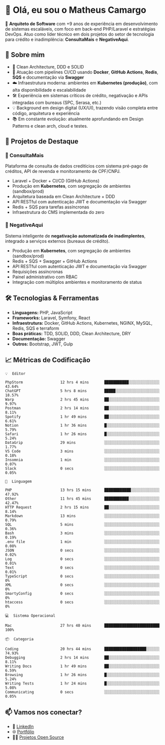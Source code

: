 # 👋 Olá, eu sou o Matheus Camargo

🎯 **Arquiteto de Software** com +9 anos de experiência em desenvolvimento de sistemas escaláveis, com foco em back-end PHP/Laravel e estratégias DevOps. Atuo como líder técnico em dois projetos do setor de tecnologia para crédito e inadimplência: **ConsultaMais** e **NegativeAqui**.

## 🧠 Sobre mim

- 🚀 Clean Architecture, DDD e SOLID
- 🔁 Atuação com pipelines CI/CD usando **Docker**, **GitHub Actions**, **Redis**, **SQS** e documentação via **Swagger**
- ☁️ Infraestrutura moderna: ambientes em **Kubernetes (produção)**, com alta disponibilidade e escalabilidade
- 🛠️ Experiência em sistemas críticos de crédito, negativação e APIs integradas com bureaus (SPC, Serasa, etc.)
- 💡 Background em design digital (UX/UI), trazendo visão completa entre código, arquitetura e experiência
- 📚 Em constante evolução: atualmente aprofundando em Design Patterns e clean arch, cloud e testes.

## 🚧 Projetos de Destaque

### 🔹 ConsultaMais
Plataforma de consulta de dados creditícios com sistema pré-pago de créditos, API de revenda e monitoramento de CPF/CNPJ.

- Laravel + Docker + CI/CD (GitHub Actions)
- Produção em **Kubernetes**, com segregação de ambientes (sandbox/prod)
- Arquitetura baseada em Clean Architecture + DDD
- API RESTful com autenticação JWT e documentação via Swagger
- Redis + SQS para tarefas assíncronas
- Infraestrutura do CMS implementada do zero

### 🔹 NegativeAqui
Sistema inteligente de **negativação automatizada de inadimplentes**, integrado a serviços externos (bureaus de crédito).

- Produção em **Kubernetes**, com segregação de ambientes (sandbox/prod)
- Redis + SQS + Swagger + GitHub Actions
- API RESTful com autenticação JWT e documentação via Swagger
- Requisições assíncronas
- Painel administrativo com RBAC
- Integração com múltiplos ambientes e monitoramento de status

## 🛠️ Tecnologias & Ferramentas

- **Linguagens:** PHP, JavaScript
- **Frameworks:** Laravel, Symfony, React
- **Infraestrutura:** Docker, GitHub Actions, Kubernetes, NGINX, MySQL, Redis, SQS e terraform
- **Boas práticas:** TDD, SOLID, DDD, Clean Architecture, DRY
- **Documentação:** Swagger
- **Outros:** Bootstrap, JWT, Gulp

## 📈 Métricas de Codificação

```text
💡  Editor

PhpStorm                 12 hrs 4 mins       ███████████░░░░░░░░░░░░░░     43.64%
ChatGPT                  5 hrs 8 mins        █████░░░░░░░░░░░░░░░░░░░░     18.57%
Warp                     2 hrs 45 mins       ██░░░░░░░░░░░░░░░░░░░░░░░      9.97%
Postman                  2 hrs 14 mins       ██░░░░░░░░░░░░░░░░░░░░░░░      8.11%
Spotify                  1 hr 49 mins        ██░░░░░░░░░░░░░░░░░░░░░░░      6.61%
Notion                   1 hr 36 mins        █░░░░░░░░░░░░░░░░░░░░░░░░      5.79%
Safari                   1 hr 26 mins        █░░░░░░░░░░░░░░░░░░░░░░░░      5.24%
DataGrip                 29 mins             ░░░░░░░░░░░░░░░░░░░░░░░░░      1.77%
VS Code                  3 mins              ░░░░░░░░░░░░░░░░░░░░░░░░░      0.18%
Insomnia                 1 min               ░░░░░░░░░░░░░░░░░░░░░░░░░      0.07%
Slack                    0 secs              ░░░░░░░░░░░░░░░░░░░░░░░░░      0.05%
```
```text
💬  Linguagem

PHP                      13 hrs 15 mins      ████████████░░░░░░░░░░░░░     47.92%
Other                    11 hrs 45 mins      ███████████░░░░░░░░░░░░░░     42.47%
HTTP Request             2 hrs 15 mins       ██░░░░░░░░░░░░░░░░░░░░░░░      8.14%
Markdown                 13 mins             ░░░░░░░░░░░░░░░░░░░░░░░░░      0.79%
SQL                      5 mins              ░░░░░░░░░░░░░░░░░░░░░░░░░      0.36%
Bash                     3 mins              ░░░░░░░░░░░░░░░░░░░░░░░░░      0.19%
.env file                1 min               ░░░░░░░░░░░░░░░░░░░░░░░░░      0.08%
JSON                     0 secs              ░░░░░░░░░░░░░░░░░░░░░░░░░      0.02%
Log                      0 secs              ░░░░░░░░░░░░░░░░░░░░░░░░░      0.01%
Text                     0 secs              ░░░░░░░░░░░░░░░░░░░░░░░░░      0.01%
TypeScript               0 secs              ░░░░░░░░░░░░░░░░░░░░░░░░░         0%
XML                      0 secs              ░░░░░░░░░░░░░░░░░░░░░░░░░         0%
SmartyConfig             0 secs              ░░░░░░░░░░░░░░░░░░░░░░░░░         0%
htaccess                 0 secs              ░░░░░░░░░░░░░░░░░░░░░░░░░         0%
```
```text
💻  Sistema Operacional

Mac                      27 hrs 40 mins      █████████████████████████       100%
```
```text
📦  Categoria

Coding                   20 hrs 44 mins      ███████████████████░░░░░░     74.93%
Debugging                2 hrs 14 mins       ██░░░░░░░░░░░░░░░░░░░░░░░      8.11%
Writing Docs             1 hr 49 mins        ██░░░░░░░░░░░░░░░░░░░░░░░      6.59%
Browsing                 1 hr 26 mins        █░░░░░░░░░░░░░░░░░░░░░░░░      5.24%
Writing Tests            1 hr 24 mins        █░░░░░░░░░░░░░░░░░░░░░░░░      5.08%
Communicating            0 secs              ░░░░░░░░░░░░░░░░░░░░░░░░░      0.05%
```

## 📫 Vamos nos conectar?

- 💼 [LinkedIn](https://www.linkedin.com/in/matheuscamargoxavier)
- 🌐 [Portfólio](https://matheuscamargo.co)
- 🧑‍💻 [Projetos Open Source](https://github.com/bymatheus)
